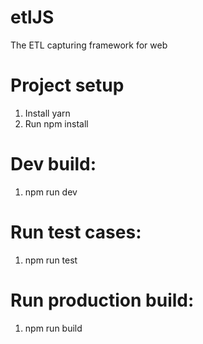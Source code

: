 # etlJS
The ETL capturing framework for web

# Project setup
1. Install yarn
2. Run npm install

# Dev build:
1. npm run dev

# Run test cases: 
1. npm run test

# Run production build:
1. npm run build
